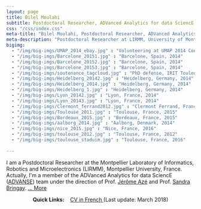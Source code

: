 ```yaml
---
layout: page
title: Bilel Moulahi
subtitle: Postdoctoral Researcher, ADVanced Analytics for data SciencE team
css: "/css/index.css"
meta-title: "Bilel Moulahi, Postdoctoral Researcher, ADVanced Analytics for data SciencE team"
meta-description: "Postdoctoral Researcher at LIRMM, University of Montpellier. PhD in Information Retrieval from IRIT Toulouse."
bigimg:
  - "/img/big-imgs/UMAP_2014_ebay.jpg" : "Volunteering at UMAP 2014 Conference, talk of Elizabeth Churchill, Head of eBay Research Labs, Aalborg, Denmark"
  - "/img/big-imgs/Barcelone_20151.jpg" : "Barcelone, Spain, 2014"
  - "/img/big-imgs/Barcelone_20152.jpg" : "Barcelone, Spain, 2014"
  - "/img/big-imgs/Barcelone_20153.jpg" : "Barcelone, Spain, 2014"
  - "/img/big-imgs/soutenance_tagcloud.jpg" : "PhD defense, IRIT Toulouse, 2015"
  - "/img/big-imgs/Heidelberg_20142.jpg" : "Heidelberg, Germany, 2014"
  - "/img/big-imgs/Heidelberg_2014.jpg" : "Heidelberg, Germany, 2014"
  - "/img/big-imgs/Heidelberg_1.jpg" : "Heidelberg, Germany, 2014"
  - "/img/big-imgs/Lyon_20142.jpg" : "Lyon, France, 2014"
  - "/img/big-imgs/Lyon_20143.jpg" : "Lyon, France, 2014"
  - "/img/big-imgs/Clermont_ferrand2012.jpg" : "Clermont Ferrand, France, 2012"
  - "/img/big-imgs/Toulouse_2011.jpg" : "Toulouse, France, 2015"
  - "/img/big-imgs/Bordeaux_2015.jpg" : "Bordeaux, France, 2015"
  - "/img/big-imgs/aalborg_2014.jpg" : "Aalborg, Denmark, 2014"
  - "/img/big-imgs/nice_2015.jpg" : "Nice, France, 2016"
  - "/img/big-imgs/toulouse_2012.jpg" : "Toulouse, France, 2012"
  - "/img/big-imgs/toulouse_staduim.jpg" : "Toulouse, France, 2016"
  
---
```


I am a Postdoctoral Researcher at the Montpellier Laboratory of Informatics, Robotics and Microelectronics (LIRMM), Montpellier University, France. Actually, I'm a member of the ADVanced Analytics for data SciencE ([ADVANSE](https://www.lirmm.fr/recherche/equipes/advanse)) team under the direction of Prof. [Jérôme Azé](https://www.lirmm.fr/users/utilisateurs-lirmm/jerome-aze) and Prof. [Sandra Bringay](https://www.lirmm.fr/users/utilisateurs-lirmm/sandra-bringay). [... More](aboutme)

<div style="text-align:center">
<strong>Quick Links:</strong> &nbsp;&nbsp; 
<!-- <a href="https://www.linkedin.com/in/bilelmoulahi" role="button" class="btn btn-primary">LinkedIn</a>--> 
<a href ="resources/CVfr.pdf">CV in French </a> (Last update: March 2018)
</div>
